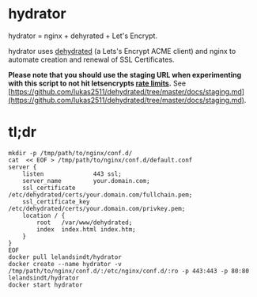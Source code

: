 # hydrator

hydrator = nginx + dehyrated + Let's Encrypt.

hydrator uses [dehydrated](https://github.com/lukas2511/dehydrated) (a Lets's Encrypt ACME client) and nginx to automate creation and renewal of SSL Certificates.


**Please note that you should use the staging URL when experimenting with this script to not hit letsencrypts [rate limits](https://letsencrypt.org/docs/rate-limits/).** See [https://github.com/lukas2511/dehydrated/tree/master/docs/staging.md](https://github.com/lukas2511/dehydrated/tree/master/docs/staging.md).


# tl;dr
```
mkdir -p /tmp/path/to/nginx/conf.d/
cat  << EOF > /tmp/path/to/nginx/conf.d/default.conf
server {
    listen              443 ssl;
    server_name         your.domain.com;
    ssl_certificate     /etc/dehydrated/certs/your.domain.com/fullchain.pem;
    ssl_certificate_key /etc/dehydrated/certs/your.domain.com/privkey.pem;
    location / {
        root   /var/www/dehydrated;
        index  index.html index.htm;
    }
}
EOF
docker pull lelandsindt/hydrator
docker create --name hydrator -v /tmp/path/to/nginx/conf.d/:/etc/nginx/conf.d/:ro -p 443:443 -p 80:80 lelandsindt/hydrator
docker start hydrator
```

